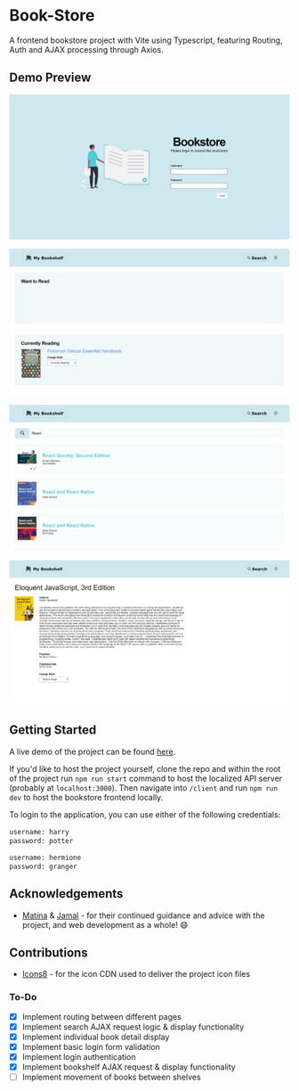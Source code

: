 # Book-Store

A frontend bookstore project with Vite using Typescript, featuring Routing, Auth and AJAX processing through Axios.

## Demo Preview

![Demo image 1](./src/assets/demo-preview-1.png)

![Demo image 2](./src/assets/demo-preview-2.png)

![Demo image 3](./src/assets/demo-preview-3.png)

![Demo image 4](./src/assets/demo-preview-4.png)

## Getting Started

A live demo of the project can be found [here](https://chrisdruke-bookstore.onrender.com).

If you'd like to host the project yourself, clone the repo and within the root of the project run `npm run start` command to host the localized API server (probably at `localhost:3000`). Then navigate into `/client` and run `npm run dev` to host the bookstore frontend locally.

To login to the application, you can use either of the following credentials:

```
username: harry
password: potter
```

```
username: hermione
password: granger
```

## Acknowledgements

- [Matina](https://www.linkedin.com/in/matina-patsos-63aa2626/) & [Jamal](https://www.linkedin.com/in/jamal-taylor/) - for their continued guidance and advice with the project, and web development as a whole! :smile:

## Contributions

- [Icons8](https://icons8.com/) - for the icon CDN used to deliver the project icon files

### To-Do

- [x] Implement routing between different pages
- [x] Implement search AJAX request logic & display functionality
- [x] Implement individual book detail display
- [x] Implement basic login form validation
- [x] Implement login authentication
- [x] Implement bookshelf AJAX request & display functionality
- [ ] Implement movement of books between shelves
